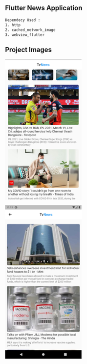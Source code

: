 ## Flutter News Application

```
Dependecy Used :
1. http
2. cached_network_image
3. webview_flutter
```

## Project Images

<img src="ScreenShots/MainScreen.png" 
    alt="Main Screen" 
    style="width: 250px" 
    float="left"
/>

<img src="ScreenShots/CategorySpecificScreen.png" 
    alt="Category Specific Screen" 
    style="width: 250px" 
    float="right"
/>
